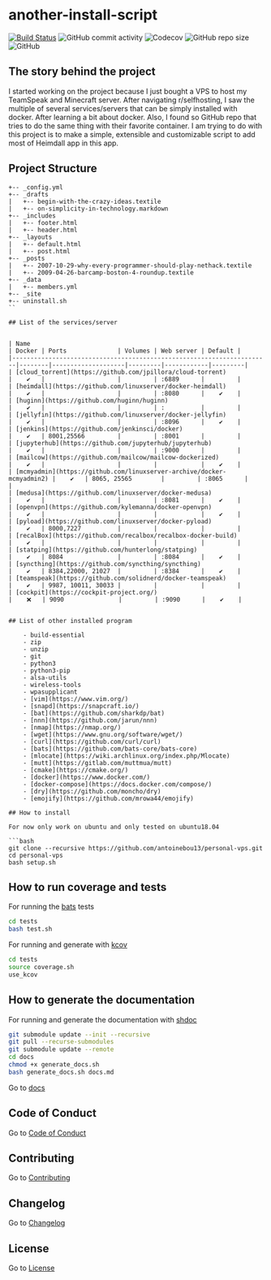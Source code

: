 # another-install-script


[![Build Status](https://travis-ci.com/antoinebou13/another-install-script.svg?token=MUq69udyyqAR24bsXgRq&branch=master)](https://travis-ci.com/antoinebou13/another-install-script)
![GitHub commit activity](https://img.shields.io/github/commit-activity/m/antoinebou13/another-install-script?style=flat)
![Codecov](https://img.shields.io/codecov/c/github/antoinebou13/another-install-script?style=flat&token=FcTtxpEGhF)
![GitHub repo size](https://img.shields.io/github/repo-size/antoinebou13/another-install-script?style=flat)
![GitHub](https://img.shields.io/github/license/antoinebou13/another-install-script?style=flat)



## The story behind the project

I started working on the project because I just bought a VPS to host my TeamSpeak and Minecraft server.
After navigating r/selfhosting, I saw the multiple of several services/servers that can be simply installed with docker.
After learning a bit about docker. Also, I found so GitHub repo that tries to do the same thing with their favorite container.
I am trying to do with this project is to make a simple, extensible and customizable script to add most of Heimdall app in this app.


## Project Structure
```
+-- _config.yml
+-- _drafts
|   +-- begin-with-the-crazy-ideas.textile
|   +-- on-simplicity-in-technology.markdown
+-- _includes
|   +-- footer.html
|   +-- header.html
+-- _layouts
|   +-- default.html
|   +-- post.html
+-- _posts
|   +-- 2007-10-29-why-every-programmer-should-play-nethack.textile
|   +-- 2009-04-26-barcamp-boston-4-roundup.textile
+-- _data
|   +-- members.yml
+-- _site
+-- uninstall.sh
``

## List of the services/server


| Name                                                                  | Docker | Ports              | Volumes | Web server | Default |
|-----------------------------------------------------------------------|--------|--------------------|---------|------------|---------|
| [cloud_torrent](https://github.com/jpillora/cloud-torrent)            |    ✔️   |                    |         | :6889      |         |
| [heimdall](https://github.com/linuxserver/docker-heimdall)            |    ✔️   |                    |         | :8080      |    ✔️    |
| [huginn](https://github.com/huginn/huginn)                            |    ✔️   |                    |         | :          |         |
| [jellyfin](https://github.com/linuxserver/docker-jellyfin)            |    ✔️   |                    |         | :8096      |    ✔️    |
| [jenkins](https://github.com/jenkinsci/docker)                        |    ✔️   | 8001,25566         |         | :8001      |         |
| [jupyterhub](https://github.com/jupyterhub/jupyterhub)                |    ✔️   |                    |         | :9000      |         |
| [mailcow](https://github.com/mailcow/mailcow-dockerized)              |    ✔️   |                    |         |            |    ✔️    |
| [mcmyadmin](https://github.com/linuxserver-archive/docker-mcmyadmin2) |    ✔️   | 8065, 25565        |         | :8065      |         |
| [medusa](https://github.com/linuxserver/docker-medusa)                |    ✔️   |                    |         | :8081      |    ✔️    |
| [openvpn](https://github.com/kylemanna/docker-openvpn)                |    ✔️   |                    |         |            |    ✔️    |
| [pyload](https://github.com/linuxserver/docker-pyload)                |    ✔️   | 8000,7227          |         |            |         |
| [recalBox](https://github.com/recalbox/recalbox-docker-build)         |    ✔️   |                    |         |            |         |
| [statping](https://github.com/hunterlong/statping)                    |    ✔️   | 8084               |         | :8084      |    ✔️    |
| [syncthing](https://github.com/syncthing/syncthing)                   |    ✔️   | 8384,22000, 21027  |         | :8384      |    ✔️    |
| [teamspeak](https://github.com/solidnerd/docker-teamspeak)            |    ✔️   | 9987, 10011, 30033 |         |            |         |
| [cockpit](https://cockpit-project.org/)                               |    ❌   | 9090               |         | :9090      |    ✔️    |


## List of other installed program

    - build-essential
    - zip
    - unzip
    - git
    - python3
    - python3-pip
    - alsa-utils
    - wireless-tools
    - wpasupplicant
    - [vim](https://www.vim.org/)
    - [snapd](https://snapcraft.io/)
    - [bat](https://github.com/sharkdp/bat)
    - [nnn](https://github.com/jarun/nnn)
    - [nmap](https://nmap.org/)
    - [wget](https://www.gnu.org/software/wget/)
    - [curl](https://github.com/curl/curl)
    - [bats](https://github.com/bats-core/bats-core)
    - [mlocate](https://wiki.archlinux.org/index.php/Mlocate)
    - [mutt](https://gitlab.com/muttmua/mutt)
    - [cmake](https://cmake.org/)
    - [docker](https://www.docker.com/)
    - [docker-compose](https://docs.docker.com/compose/)
    - [dry](https://github.com/moncho/dry)
    - [emojify](https://github.com/mrowa44/emojify)

## How to install 

For now only work on ubuntu and only tested on ubuntu18.04

```bash 
git clone --recursive https://github.com/antoinebou13/personal-vps.git
cd personal-vps
bash setup.sh
```


## How to run coverage and tests

For running the [bats](https://github.com/bats-core/bats-core) tests 

```bash
cd tests
bash test.sh
```

For running and generate with [kcov](https://github.com/SimonKagstrom/kcov)
```bash 
cd tests
source coverage.sh
use_kcov
```


## How to generate the documentation

For running and generate the documentation with [shdoc](https://github.com/reconquest/shdoc)

```bash 
git submodule update --init --recursive
git pull --recurse-submodules
git submodule update --remote
cd docs
chmod +x generate_docs.sh
bash generate_docs.sh docs.md
```

Go to [docs](docs/docs.md)

## Code of Conduct

Go to [Code of Conduct](.github/CODE_OF_CONDUCT.md)

## Contributing

Go to [Contributing](.github/CONTRIBUTING.md)

## Changelog

Go to [Changelog](docs/CHANGELOG.md)

## License

Go to [License](License.md)